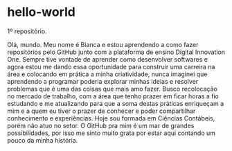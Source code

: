 # hello-world

1º repositório.

Olá, mundo. Meu nome é Bianca e estou aprendendo a como fazer repositórios pelo GitHub junto com a plataforma de ensino Digital Innovation One. Sempre tive vontade de aprender como desenvolver softwares e agora estou me dando essa oportunidade para construir uma carreira na área e colocando em prática a minha criatividade, nunca imaginei que aprendendo a programar poderia explorar minhas ideias e resolver problemas que é uma das coisas que mais amo fazer. Busco recolocação no mercado de trabalho, com a área que tenho prazer em ficar horas a fio estudando e me atualizando para que a soma destas práticas enriqueçam a mim e a quem eu tiver o prazer de conhecer e poder compartilhar conhecimento e experiências. Hoje sou formada em Ciências Contábeis, porém não atuo no setor. O GitHub pra mim é um mar de grandes possibilidades, por isso me sinto muito grata por estar aqui contando um pouco da minha história. 
